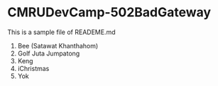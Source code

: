# CMRUDevCamp-502BadGateway

This is a sample file of READEME.md

1. Bee (Satawat Khanthahom)
2. Golf Juta Jumpatong
3. Keng 
4. iChristmas
5. Yok
